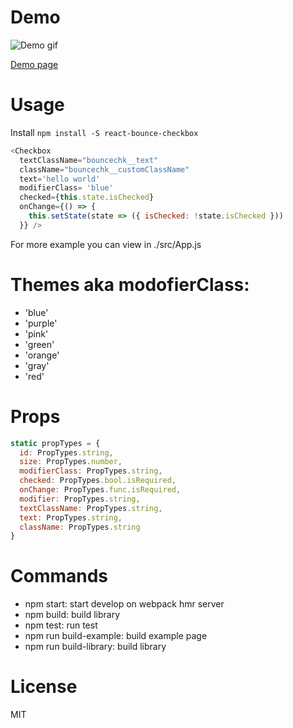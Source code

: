 # Demo
![Demo gif](https://i.imgur.com/QJJRMKz.gif)

[Demo page](https://phmngocnghia.github.io/react-bounce-checkbox)

# Usage
Install `npm install -S react-bounce-checkbox`
```js
<Checkbox
  textClassName="bouncechk__text"
  className="bouncechk__customClassName"
  text='hello world'
  modifierClass= 'blue'
  checked={this.state.isChecked}
  onChange={() => {
    this.setState(state => ({ isChecked: !state.isChecked }))
  }} />
```
For more example you can view in ./src/App.js

# Themes aka modofierClass:
* 'blue'
* 'purple'
* 'pink'
* 'green'
* 'orange'
* 'gray'
* 'red'

# Props
```js
static propTypes = {
  id: PropTypes.string,
  size: PropTypes.number,
  modifierClass: PropTypes.string,
  checked: PropTypes.bool.isRequired,
  onChange: PropTypes.func.isRequired,
  modifier: PropTypes.string,
  textClassName: PropTypes.string,
  text: PropTypes.string,
  className: PropTypes.string
}
```

# Commands
- npm start: start develop on webpack hmr server
- npm build: build library
- npm test: run test
- npm run build-example: build example page
- npm run build-library: build library

# License
MIT